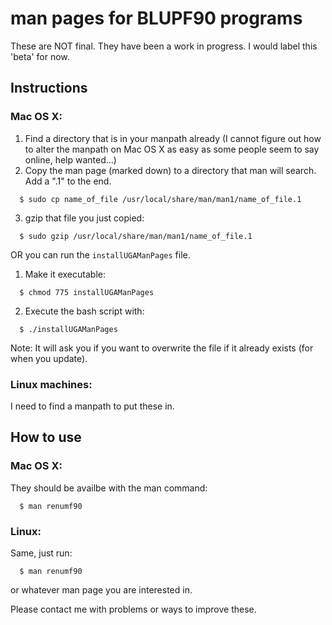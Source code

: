 # man pages for BLUPF90 programs

These are NOT final. They have been a work in progress. I would label this 'beta' for now. 

## Instructions

### Mac OS X:

1. Find a directory that is in your manpath already (I cannot figure out how to 
alter the manpath on Mac OS X as easy as some people seem to say online, help wanted...)
2. Copy the man page (marked down) to a directory that man will search. Add a ".1" to the end. 
``` 
  $ sudo cp name_of_file /usr/local/share/man/man1/name_of_file.1
```
3. gzip that file you just copied:
```
  $ sudo gzip /usr/local/share/man/man1/name_of_file.1
```

OR you can run the `installUGAManPages` file.

1. Make it executable:
```
  $ chmod 775 installUGAManPages
```
2. Execute the bash script with:
```
  $ ./installUGAManPages
```

Note: It will ask you if you want to overwrite the file if it already exists (for when you update).

### Linux machines:

I need to find a manpath to put these in. 

## How to use

### Mac OS X:

They should be availbe with the man command:

```
  $ man renumf90
```

### Linux:

Same, just run:

```
  $ man renumf90
```

or whatever man page you are interested in.

Please contact me with problems or ways to improve these. 
